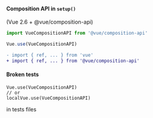 #### Composition API in `setup()`
(Vue 2.6 + @vue/composition-api)


```js
import VueCompositionAPI from '@vue/composition-api'

Vue.use(VueCompositionAPI)
```

```diff
- import { ref, ... } from 'vue'
+ import { ref, ... } from '@vue/composition-api'
```

<div class="fragment">
  <h4>Broken tests</h4>
</div>

<div class="fragment">
  <pre><code>Vue.use(VueCompositionAPI)
// or
localVue.use(VueCompositionAPI)</code></pre>
in tests files
</div>


<aside class="notes">
</aside>
